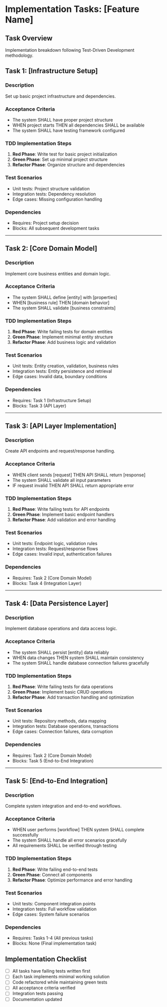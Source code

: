 # Implementation Tasks: [Feature Name]

## Task Overview
Implementation breakdown following Test-Driven Development methodology.

## Task 1: [Infrastructure Setup]

### Description
Set up basic project infrastructure and dependencies.

### Acceptance Criteria
- The system SHALL have proper project structure
- WHEN project starts THEN all dependencies SHALL be available
- The system SHALL have testing framework configured

### TDD Implementation Steps
1. **Red Phase**: Write test for basic project initialization
2. **Green Phase**: Set up minimal project structure
3. **Refactor Phase**: Organize structure and dependencies

### Test Scenarios
- Unit tests: Project structure validation
- Integration tests: Dependency resolution
- Edge cases: Missing configuration handling

### Dependencies
- Requires: Project setup decision
- Blocks: All subsequent development tasks

---

## Task 2: [Core Domain Model]

### Description
Implement core business entities and domain logic.

### Acceptance Criteria
- The system SHALL define [entity] with [properties]
- WHEN [business rule] THEN [domain behavior]
- The system SHALL validate [business constraints]

### TDD Implementation Steps
1. **Red Phase**: Write failing tests for domain entities
2. **Green Phase**: Implement minimal entity structure
3. **Refactor Phase**: Add business logic and validation

### Test Scenarios
- Unit tests: Entity creation, validation, business rules
- Integration tests: Entity persistence and retrieval
- Edge cases: Invalid data, boundary conditions

### Dependencies
- Requires: Task 1 (Infrastructure Setup)
- Blocks: Task 3 (API Layer)

---

## Task 3: [API Layer Implementation]

### Description
Create API endpoints and request/response handling.

### Acceptance Criteria
- WHEN client sends [request] THEN API SHALL return [response]
- The system SHALL validate all input parameters
- IF request invalid THEN API SHALL return appropriate error

### TDD Implementation Steps
1. **Red Phase**: Write failing tests for API endpoints
2. **Green Phase**: Implement basic endpoint handlers
3. **Refactor Phase**: Add validation and error handling

### Test Scenarios
- Unit tests: Endpoint logic, validation rules
- Integration tests: Request/response flows
- Edge cases: Invalid input, authentication failures

### Dependencies
- Requires: Task 2 (Core Domain Model)
- Blocks: Task 4 (Integration Layer)

---

## Task 4: [Data Persistence Layer]

### Description
Implement database operations and data access logic.

### Acceptance Criteria
- The system SHALL persist [entity] data reliably
- WHEN data changes THEN system SHALL maintain consistency
- The system SHALL handle database connection failures gracefully

### TDD Implementation Steps
1. **Red Phase**: Write failing tests for data operations
2. **Green Phase**: Implement basic CRUD operations
3. **Refactor Phase**: Add transaction handling and optimization

### Test Scenarios
- Unit tests: Repository methods, data mapping
- Integration tests: Database operations, transactions
- Edge cases: Connection failures, data corruption

### Dependencies
- Requires: Task 2 (Core Domain Model)
- Blocks: Task 5 (End-to-End Integration)

---

## Task 5: [End-to-End Integration]

### Description
Complete system integration and end-to-end workflows.

### Acceptance Criteria
- WHEN user performs [workflow] THEN system SHALL complete successfully
- The system SHALL handle all error scenarios gracefully
- All requirements SHALL be verified through testing

### TDD Implementation Steps
1. **Red Phase**: Write failing end-to-end tests
2. **Green Phase**: Connect all components
3. **Refactor Phase**: Optimize performance and error handling

### Test Scenarios
- Unit tests: Component integration points
- Integration tests: Full workflow validation
- Edge cases: System failure scenarios

### Dependencies
- Requires: Tasks 1-4 (All previous tasks)
- Blocks: None (Final implementation task)

## Implementation Checklist
- [ ] All tasks have failing tests written first
- [ ] Each task implements minimal working solution
- [ ] Code refactored while maintaining green tests
- [ ] All acceptance criteria verified
- [ ] Integration tests passing
- [ ] Documentation updated